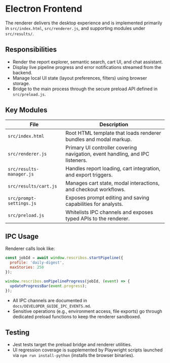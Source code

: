 # Electron Frontend

The renderer delivers the desktop experience and is implemented primarily in `src/index.html`, `src/renderer.js`, and supporting modules under `src/results/`.

## Responsibilities

- Render the report explorer, semantic search, cart UI, and chat assistant.
- Display live pipeline progress and error notifications streamed from the backend.
- Manage local UI state (layout preferences, filters) using browser storage.
- Bridge to the main process through the secure preload API defined in `src/preload.js`.

## Key Modules

| File | Description |
|------|-------------|
| `src/index.html` | Root HTML template that loads renderer bundles and modal markup. |
| `src/renderer.js` | Primary UI controller covering navigation, event handling, and IPC listeners. |
| `src/results-manager.js` | Handles report loading, cart integration, and export triggers. |
| `src/results/cart.js` | Manages cart state, modal interactions, and checkout workflows. |
| `src/prompt-settings.js` | Exposes prompt editing and saving capabilities for analysts. |
| `src/preload.js` | Whitelists IPC channels and exposes typed APIs to the renderer. |

## IPC Usage

Renderer calls look like:

```javascript
const jobId = await window.rescribos.startPipeline({
  profile: 'daily-digest',
  maxStories: 250
});

window.rescribos.onPipelineProgress(jobId, (event) => {
  updateProgressBar(event.progress);
});
```

- All IPC channels are documented in `docs/DEVELOPER_GUIDE_IPC_EVENTS.md`.
- Sensitive operations (e.g., environment access, file exports) go through dedicated preload functions to keep the renderer sandboxed.

## Testing

- Jest tests target the preload bridge and renderer utilities.
- UI regression coverage is supplemented by Playwright scripts launched via `npm run install-python` (installs the browser binaries).
